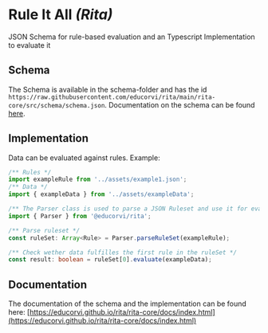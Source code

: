 # Rule It All _(Rita)_

JSON Schema for rule-based evaluation and an Typescript Implementation to evaluate it

## Schema

The Schema is available in the schema-folder and has the id `https://raw.githubusercontent.com/educorvi/rita/main/rita-core/src/schema/schema.json`.
Documentation on the schema can be found [here](https://educorvi.github.io/rita/rita-core/docs/schema/#/).

## Implementation

Data can be evaluated against rules. Example:

```typescript
/** Rules */
import exampleRule from '../assets/example1.json';
/** Data */
import { exampleData } from '../assets/exampleData';

/** The Parser class is used to parse a JSON Ruleset and use it for evaluation */
import { Parser } from '@educorvi/rita';

/** Parse ruleset */
const ruleSet: Array<Rule> = Parser.parseRuleSet(exampleRule);

/** Check wether data fulfilles the first rule in the ruleSet */
const result: boolean = ruleSet[0].evaluate(exampleData);
```

## Documentation

The documentation of the schema and the implementation can be found here: [https://educorvi.github.io/rita/rita-core/docs/index.html](https://educorvi.github.io/rita/rita-core/docs/index.html)
